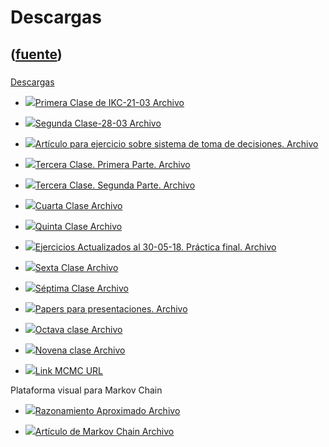 # Descargas
([fuente](https://campus.exactas.uba.ar/course/view.php?id=1027&section=5))
---
###
[Descargas](https://campus.exactas.uba.ar/course/view.php?id=1027&section=5)

  - [![ ](https://campus.exactas.uba.ar/theme/image.php/aardvark/core/1524752928/f/pdf-24)Primera Clase de IKC-21-03 Archivo](https://campus.exactas.uba.ar/mod/resource/view.php?id=60345)

  - [![ ](https://campus.exactas.uba.ar/theme/image.php/aardvark/core/1524752928/f/pdf-24)Segunda Clase-28-03 Archivo](https://campus.exactas.uba.ar/mod/resource/view.php?id=60346)

  - [![ ](https://campus.exactas.uba.ar/theme/image.php/aardvark/core/1524752928/f/pdf-24)Artículo para ejercicio sobre sistema de toma de decisiones. Archivo](https://campus.exactas.uba.ar/mod/resource/view.php?id=60347)

  - [![ ](https://campus.exactas.uba.ar/theme/image.php/aardvark/core/1524752928/f/pdf-24)Tercera Clase. Primera Parte. Archivo](https://campus.exactas.uba.ar/mod/resource/view.php?id=60454)

  - [![ ](https://campus.exactas.uba.ar/theme/image.php/aardvark/core/1524752928/f/pdf-24)Tercera Clase. Segunda Parte. Archivo](https://campus.exactas.uba.ar/mod/resource/view.php?id=60455)

  - [![ ](https://campus.exactas.uba.ar/theme/image.php/aardvark/core/1524752928/f/pdf-24)Cuarta Clase Archivo](https://campus.exactas.uba.ar/mod/resource/view.php?id=61389)

  - [![ ](https://campus.exactas.uba.ar/theme/image.php/aardvark/core/1524752928/f/pdf-24)Quinta Clase Archivo](https://campus.exactas.uba.ar/mod/resource/view.php?id=61390)

  - [![ ](https://campus.exactas.uba.ar/theme/image.php/aardvark/core/1524752928/f/pdf-24)Ejercicios Actualizados al 30-05-18. Práctica final. Archivo](https://campus.exactas.uba.ar/mod/resource/view.php?id=61391)

  - [![ ](https://campus.exactas.uba.ar/theme/image.php/aardvark/core/1524752928/f/pdf-24)Sexta Clase Archivo](https://campus.exactas.uba.ar/mod/resource/view.php?id=62269)

  - [![ ](https://campus.exactas.uba.ar/theme/image.php/aardvark/core/1524752928/f/pdf-24)Séptima Clase Archivo](https://campus.exactas.uba.ar/mod/resource/view.php?id=62753)

  - [![ ](https://campus.exactas.uba.ar/theme/image.php/aardvark/core/1524752928/f/archive-24)Papers para presentaciones. Archivo](https://campus.exactas.uba.ar/mod/resource/view.php?id=62822)

  - [![ ](https://campus.exactas.uba.ar/theme/image.php/aardvark/core/1524752928/f/pdf-24)Octava clase Archivo](https://campus.exactas.uba.ar/mod/resource/view.php?id=62952)

  - [![ ](https://campus.exactas.uba.ar/theme/image.php/aardvark/core/1524752928/f/pdf-24)Novena clase Archivo](https://campus.exactas.uba.ar/mod/resource/view.php?id=63501)

  - [![ ](https://campus.exactas.uba.ar/theme/image.php/aardvark/url/1524752928/icon)Link MCMC URL](https://campus.exactas.uba.ar/mod/url/view.php?id=63502)

Plataforma visual para Markov Chain

  - [![ ](https://campus.exactas.uba.ar/theme/image.php/aardvark/core/1524752928/f/pdf-24)Razonamiento Aproximado Archivo](https://campus.exactas.uba.ar/mod/resource/view.php?id=63503)

  - [![ ](https://campus.exactas.uba.ar/theme/image.php/aardvark/core/1524752928/f/pdf-24)Artículo de Markov Chain Archivo](https://campus.exactas.uba.ar/mod/resource/view.php?id=63505)


